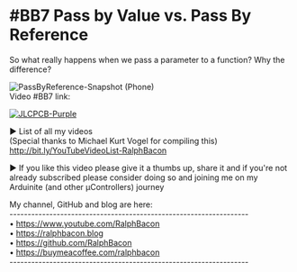 # #BB7 Pass by Value vs. Pass By Reference
So what really happens when we pass a parameter to a function? Why the difference?

![PassByReference-Snapshot (Phone)](https://user-images.githubusercontent.com/20911308/166670098-20e22e60-c629-462c-9f6a-b16ee4d9a08d.jpg)  
Video #BB7 link:  

[![JLCPCB-Purple](https://user-images.githubusercontent.com/20911308/159024530-3e083ca1-fea4-4ba9-97d3-a3af3fb979d2.png)](https://www.jlcpcb.com/cem)  







► List of all my videos  
(Special thanks to Michael Kurt Vogel for compiling this)  
http://bit.ly/YouTubeVideoList-RalphBacon

► If you like this video please give it a thumbs up, share it and if you're not already subscribed please consider doing so and joining me on my Arduinite (and other μControllers) journey  

My channel, GitHub and blog are here:  
\------------------------------------------------------------------  
• https://www.youtube.com/RalphBacon  
• https://ralphbacon.blog  
• https://github.com/RalphBacon  
• https://buymeacoffee.com/ralphbacon  
\------------------------------------------------------------------  
